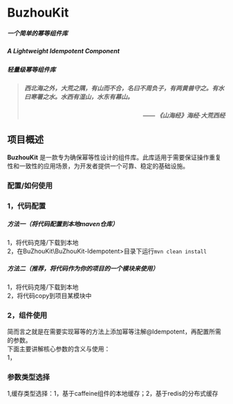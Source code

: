 # BuzhouKit
##### 一个简单的幂等组件库
##### A Lightweight Idempotent Component
##### 轻量级幂等组件库

> ##### *西北海之外，大荒之隅，有山而不合，名曰不周负子，有两黄兽守之。有水曰寒署之水。水西有湿山，水东有幕山。*  
> ##### <div align="right"><em>—— 《山海经》海经·大荒西经</em></div>  
## 项目概述

**BuzhouKit** 是一款专为确保幂等性设计的组件库。此库适用于需要保证操作重复性和一致性的应用场景，为开发者提供一个可靠、稳定的基础设施。
### 配置/如何使用
### 1，代码配置  
##### 方法一（将代码配置到本地maven仓库）  
1，将代码克隆/下载到本地  
2，在BuZhouKit\BuZhouKit-Idempotent>目录下运行`mvn clean install`  
##### 方法二（推荐，将代码作为你的项目的一个模块来使用）  
1，将代码克隆/下载到本地  
2，将代码copy到项目某模块中  
### 2，组件使用
简而言之就是在需要实现幂等的方法上添加幂等注解@Idempotent，再配置所需的参数。  
下面主要讲解核心参数的含义与使用：  
1，

### 参数类型选择
1,缓存类型选择：1，基于caffeine组件的本地缓存；2，基于redis的分布式缓存


